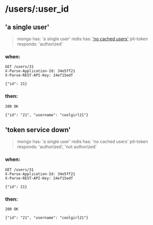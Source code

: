 # /users/:user_id

'a single user'
---------------
	
> mongo has: 'a single user'
> redis has: ['no cached users'](http://github.com/dockpit/pit-token)
> pit-token responds: 'authorized'

### when:

	GET /users/31
	X-Parse-Application-Id: 34e5ff21
	X-Parse-REST-API-Key: 24ef15edf

	{"id": 21}

### then:

	200 OK

	{"id": "21", "username": "coolgirl21"}
	
'token service down'
---------------
	
> mongo has: 'a single user'
> redis has: 'no cached users'
> pit-token responds: 'authorized', 'not authorized'

### when:

	GET /users/31
	X-Parse-Application-Id: 34e5ff21
	X-Parse-REST-API-Key: 24ef15edf

	{"id": 21}

### then:

	200 OK

	{"id": "21", "username": "coolgirl21"}